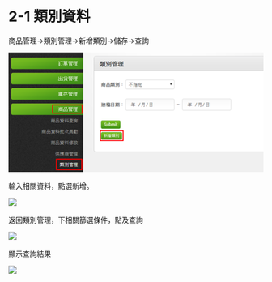 # 2-1 類別資料

商品管理→類別管理→新增類別→儲存→查詢

![](../.gitbook/assets/image-130.png)

輸入相關資料，點選新增。

![](https://github.com/lifecomService/LifeERP_manuals/tree/c5f5cca33bca11311bde6512cab215b123ef8fd0/.gitbook/assets/image%20%28139%29.png)

返回類別管理，下相關篩選條件，點及查詢

![](https://github.com/lifecomService/LifeERP_manuals/tree/c5f5cca33bca11311bde6512cab215b123ef8fd0/.gitbook/assets/image%20%28134%29.png)

顯示查詢結果

![](https://github.com/lifecomService/LifeERP_manuals/tree/c5f5cca33bca11311bde6512cab215b123ef8fd0/.gitbook/assets/image%20%2852%29.png)

